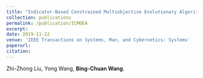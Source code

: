 ```yaml
---
title: "Indicator-Based Constrained Multiobjective Evolutionary Algorithms"
collection: publications
permalink: /publication/ICMOEA
excerpt: 
date: 2019-11-22
venue: 'IEEE Transactions on Systems, Man, and Cybernetics: Systems'
paperurl: 
citation: 
---
```

Zhi-Zhong Liu, Yong Wang, __Bing-Chuan Wang__.
